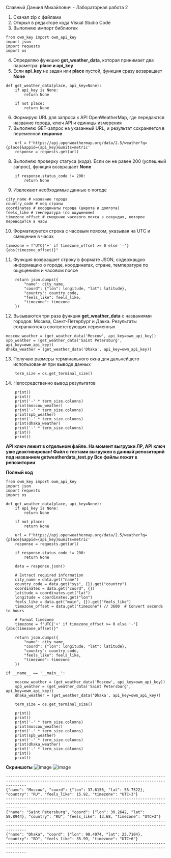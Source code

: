 Славный Даниил Михайлович - Лабораторная работа 2

1. Скачал zip с файлами
2. Открыл в редакторе кода Visual Studio Code
3. Выполняю импорт библиотек
```
from owm_key import owm_api_key
import json
import requests
import os
```
4. Определяю функцию **get_weather_data**, которая принимает два параметра: **place и api_key**
5. Если **api_key** не задан или **place** пустой, функция сразу возвращает **None**
```
def get_weather_data(place, api_key=None):
    if api_key is None:
        return None

    if not place:
        return None
```
6. Формирую URL для запроса к API OpenWeatherMap, где передаются название города, ключ API и единицы измерения
7. Выполняю GET-запрос на указанный URL, и результат сохраняется в переменной **response**
```
    url = f'https://api.openweathermap.org/data/2.5/weather?q={place}&appid={api_key}&units=metric'
    response = requests.get(url)
```
8. Выполняю проверку статуса (кода). Если он не равен 200 (успешный запрос), функция возвращает **None**
```
    if response.status_code != 200:
        return None
```
9. Извлекают необходимые данные о погоде
```
city_name # название города
country_code # код страны
coordinates # координаты города (широта и долгота)
feels_like # температура (по ощущениям)
timezone_offset # смещение часового пояса в секундах, которое переводится в часы
```
10. Форматируется строка с часовым поясом, указывая на UTC и смещение в часах
```
timezone = f"UTC{'+' if timezone_offset >= 0 else '-'}{abs(timezone_offset)}"
```
11. Функция возвращает строку в формате JSON, содержащую информацию о городе, координатах, стране, температуре по ощущениям и часовом поясе
```
    return json.dumps({
        "name": city_name,
        "coord": {"lon": longitude, "lat": latitude},
        "country": country_code,
        "feels_like": feels_like,
        "timezone": timezone
    })
```
12. Вызываются три раза функция **get_weather_data** с названиями городов: Москва, Санкт-Петербург и Дакка. Результаты сохраняются в соответствующих переменных
```
moscow_weather = (get_weather_data('Moscow', api_key=owm_api_key))
spb_weather = (get_weather_data('Saint Petersburg', api_key=owm_api_key))
dhaka_weather = (get_weather_data('Dhaka', api_key=owm_api_key))
```
13. Получаю размеры терминального окна для дальнейшего использования при выводе данных
```
    term_size = os.get_terminal_size()
```
14. Непосредственно вывод результатов
```
    print()
    print()
    print('-' * term_size.columns)
    print(moscow_weather)
    print('-' * term_size.columns)
    print(spb_weather)
    print('-' * term_size.columns)
    print(dhaka_weather)
    print('-' * term_size.columns)
    print()
    print()
```
**API ключ лежит в отдельном файле. На момент выгрузки ЛР, API ключ уже деактивирован! Файл с тестами выгружен в данный репозиторий под названием **getweatherdata_test.py****
**Все файлы лежат в репозитории**

**Полный код**
```
from owm_key import owm_api_key
import json
import requests
import os

def get_weather_data(place, api_key=None):
    if api_key is None:
        return None

    if not place:
        return None

    url = f'https://api.openweathermap.org/data/2.5/weather?q={place}&appid={api_key}&units=metric'
    response = requests.get(url)

    if response.status_code != 200:
        return None

    data = response.json()

    # Extract required information
    city_name = data.get("name")
    country_code = data.get("sys", {}).get("country")
    coordinates = data.get("coord", {})
    latitude = coordinates.get("lat")
    longitude = coordinates.get("lon")
    feels_like = data.get("main", {}).get("feels_like")
    timezone_offset = data.get("timezone") // 3600  # Convert seconds to hours

    # Format timezone
    timezone = f"UTC{'+' if timezone_offset >= 0 else '-'}{abs(timezone_offset)}"

    return json.dumps({
        "name": city_name,
        "coord": {"lon": longitude, "lat": latitude},
        "country": country_code,
        "feels_like": feels_like,
        "timezone": timezone
    })

if __name__ == '__main__':
    
    moscow_weather = (get_weather_data('Moscow', api_key=owm_api_key))
    spb_weather = (get_weather_data('Saint Petersburg', api_key=owm_api_key))
    dhaka_weather = (get_weather_data('Dhaka', api_key=owm_api_key))
    
    term_size = os.get_terminal_size()
    
    print()
    print()
    print('-' * term_size.columns)
    print(moscow_weather)
    print('-' * term_size.columns)
    print(spb_weather)
    print('-' * term_size.columns)
    print(dhaka_weather)
    print('-' * term_size.columns)
    print()
    print()
```

**Скриншоты**
![image](https://github.com/user-attachments/assets/7ea56f02-06d5-46dc-b62a-508e686fa791)
![image](https://github.com/user-attachments/assets/34e81217-3436-483e-ae56-a25c52eaa909)

```
-----------------------------------------------------------------------------------------------------------------------------------------------------
{"name": "Moscow", "coord": {"lon": 37.6156, "lat": 55.7522}, "country": "RU", "feels_like": 15.92, "timezone": "UTC+3"}
-----------------------------------------------------------------------------------------------------------------------------------------------------
{"name": "Saint Petersburg", "coord": {"lon": 30.2642, "lat": 59.8944}, "country": "RU", "feels_like": 13.68, "timezone": "UTC+3"}
-----------------------------------------------------------------------------------------------------------------------------------------------------
{"name": "Dhaka", "coord": {"lon": 90.4074, "lat": 23.7104}, "country": "BD", "feels_like": 35.99, "timezone": "UTC+6"}
-----------------------------------------------------------------------------------------------------------------------------------------------------
```
